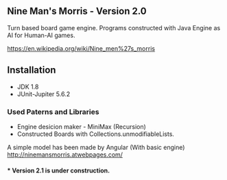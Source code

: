 ## Nine Man's Morris - Version 2.0

Turn based board game engine. Programs constructed with Java Engine as AI for Human-AI games.

https://en.wikipedia.org/wiki/Nine_men%27s_morris

## Installation
* JDK 1.8
* JUnit-Jupiter 5.6.2

### Used Paterns and Libraries

* Engine desicion maker - MiniMax (Recursion)
* Constructed Boards with Collections.unmodifiableLists.


A simple model has been made by Angular (With basic engine)
http://ninemansmorris.atwebpages.com/

#### * Version 2.1 is under construction.